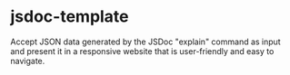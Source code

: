 # jsdoc-template


Accept JSON data generated by the JSDoc "explain" command as input and present it in a responsive website that is user-friendly and easy to navigate.
